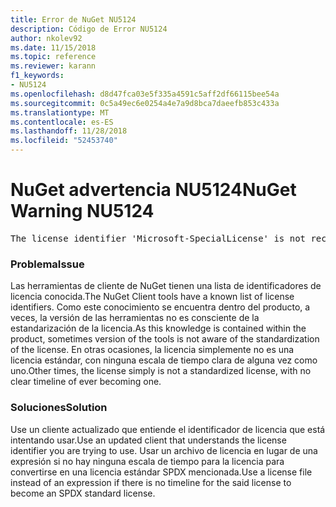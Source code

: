 ```yaml
---
title: Error de NuGet NU5124
description: Código de Error NU5124
author: nkolev92
ms.date: 11/15/2018
ms.topic: reference
ms.reviewer: karann
f1_keywords:
- NU5124
ms.openlocfilehash: d8d47fca03e5f335a4591c5aff2df66115bee54a
ms.sourcegitcommit: 0c5a49ec6e0254a4e7a9d8bca7daeefb853c433a
ms.translationtype: MT
ms.contentlocale: es-ES
ms.lasthandoff: 11/28/2018
ms.locfileid: "52453740"
---
```

# <a name="nuget-warning-nu5124"></a><span data-ttu-id="576f3-103">NuGet advertencia NU5124</span><span class="sxs-lookup"><span data-stu-id="576f3-103">NuGet Warning NU5124</span></span>
<pre>The license identifier 'Microsoft-SpecialLicense' is not recognized by the current toolset.</pre>

### <a name="issue"></a><span data-ttu-id="576f3-104">Problema</span><span class="sxs-lookup"><span data-stu-id="576f3-104">Issue</span></span>

<span data-ttu-id="576f3-105">Las herramientas de cliente de NuGet tienen una lista de identificadores de licencia conocida.</span><span class="sxs-lookup"><span data-stu-id="576f3-105">The NuGet Client tools have a known list of license identifiers.</span></span> <span data-ttu-id="576f3-106">Como este conocimiento se encuentra dentro del producto, a veces, la versión de las herramientas no es consciente de la estandarización de la licencia.</span><span class="sxs-lookup"><span data-stu-id="576f3-106">As this knowledge is contained within the product, sometimes version of the tools is not aware of the standardization of the license.</span></span>
<span data-ttu-id="576f3-107">En otras ocasiones, la licencia simplemente no es una licencia estándar, con ninguna escala de tiempo clara de alguna vez como uno.</span><span class="sxs-lookup"><span data-stu-id="576f3-107">Other times, the license simply is not a standardized license, with no clear timeline of ever becoming one.</span></span> 

### <a name="solution"></a><span data-ttu-id="576f3-108">Soluciones</span><span class="sxs-lookup"><span data-stu-id="576f3-108">Solution</span></span>

<span data-ttu-id="576f3-109">Use un cliente actualizado que entiende el identificador de licencia que está intentando usar.</span><span class="sxs-lookup"><span data-stu-id="576f3-109">Use an updated client that understands the license identifier you are trying to use.</span></span> <span data-ttu-id="576f3-110">Usar un archivo de licencia en lugar de una expresión si no hay ninguna escala de tiempo para la licencia para convertirse en una licencia estándar SPDX mencionada.</span><span class="sxs-lookup"><span data-stu-id="576f3-110">Use a license file instead of an expression if there is no timeline for the said license to become an SPDX standard license.</span></span>